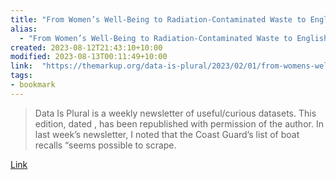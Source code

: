 ```yaml
---
title: "From Women’s Well-Being to Radiation-Contaminated Waste to English Football – The Markup"
alias:
  - "From Women’s Well-Being to Radiation-Contaminated Waste to English Football – The Markup"
created: 2023-08-12T21:43:10+10:00
modified: 2023-08-13T00:11:49+10:00
link:  "https://themarkup.org/data-is-plural/2023/02/01/from-womens-well-being-to-radiation-contaminated-waste-to-english-football"
tags:
- bookmark
---
```


> Data Is Plural is a weekly newsletter of useful/curious datasets. This edition, dated , has been republished with permission of the author. In last week’s newsletter, I noted that the Coast Guard’s list of boat recalls “seems possible to scrape.

[Link](https://themarkup.org/data-is-plural/2023/02/01/from-womens-well-being-to-radiation-contaminated-waste-to-english-football)